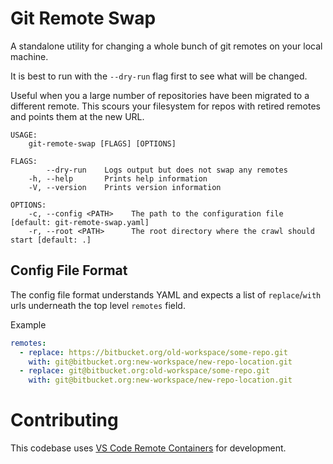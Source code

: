 # Git Remote Swap

A standalone utility for changing a whole bunch of git remotes on your local machine.

It is best to run with the `--dry-run` flag first to see what will be changed.

Useful when you a large number of repositories have been migrated to a different remote. This scours your filesystem for repos with retired remotes and points them at the new URL.

```
USAGE:
    git-remote-swap [FLAGS] [OPTIONS]

FLAGS:
        --dry-run    Logs output but does not swap any remotes
    -h, --help       Prints help information
    -V, --version    Prints version information

OPTIONS:
    -c, --config <PATH>    The path to the configuration file [default: git-remote-swap.yaml]
    -r, --root <PATH>      The root directory where the crawl should start [default: .]
```

## Config File Format

The config file format understands YAML and expects a list of `replace`/`with` urls underneath the top level `remotes` field.

Example

```yaml
remotes:
  - replace: https://bitbucket.org/old-workspace/some-repo.git
    with: git@bitbucket.org:new-workspace/new-repo-location.git
  - replace: git@bitbucket.org:old-workspace/some-repo.git
    with: git@bitbucket.org:new-workspace/new-repo-location.git
```

# Contributing

This codebase uses [VS Code Remote Containers](https://code.visualstudio.com/docs/remote/containers) for development.